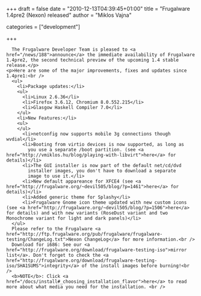 
+++
draft = false
date = "2010-12-13T04:39:45+01:00"
title = "Frugalware 1.4pre2 (Nexon) released"
author = "Miklos Vajna"

categories = ["development"]

+++

      The Frugalware Developer Team is pleased to <a href="/news/188">announce</a> the immediate availability of Frugalware 1.4pre2, the second technical preview of the upcoming 1.4 stable release.</p>
    <p>Here are some of the major improvements, fixes and updates since 1.4pre1:<br />
      <ul>
        <li>Package updates:</li>
        <ul>
          <li>Linux 2.6.36</li>
          <li>Firefox 3.6.12, Chromium 8.0.552.215</li>
          <li>Glasgow Haskell Compiler 7.0</li>
        </ul>
        <li>New Features:</li>
        <ul>
        </ul>
          <li>netconfig now supports mobile 3g connections though wvdial</li>
          <li>Booting from virtio devices is now supported, as long as
            you use a separate /boot partition. (see <a href="http://vmiklos.hu/blog/playing-with-libvirt">here</a> for details)</li>
          <li>The GUI installer is now part of the default net/cd/dvd
            installer images, you don't have to download a separate
            image to use it.</li>
          <li>New default appareance for XFCE4 (see <a href="http://frugalware.org/~devil505/blog/?p=1461">here</a> for details)</li>
          <li>Added generic theme for Splashy</li>
          <li>Frugalware Gnome icon theme updated with new custom icons (see <a href="http://frugalware.org/~devil505/blog/?p=1506">here</a> for details) and with new variants (RoseDust variant and two Monochrome variant for light and dark panels)</li>
      </ul>
      Please refer to the Frugalware <a href="http://ftp.frugalware.org/pub/frugalware/frugalware-testing/ChangeLog.txt">Nexon ChangeLog</a> for more information.<br />
      Download for i686: See our <a href="http://frugalware.org/download/frugalware-testing-iso">mirror list</a>. Don't forget to check the <a href="http://frugalware.org/download/frugalware-testing-iso/SHA1SUMS">integrity</a> of the install images before burning!<br />
      <b>NOTE</b>: Click <a href="/docs/install#_choosing_installation_flavor">here</a> to read more about what media you need for the installation. <br />
      
    